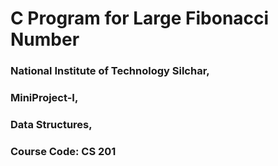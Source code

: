 # C Program for Large Fibonacci Number
### National Institute of Technology Silchar,
### MiniProject-I,
### Data Structures,
### Course Code: CS 201
